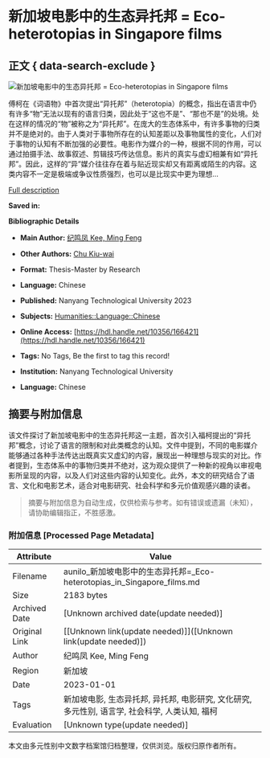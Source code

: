 # 新加坡电影中的生态异托邦 = Eco-heterotopias in Singapore films

## 正文 { data-search-exclude }


![新加坡电影中的生态异托邦 = Eco-heterotopias in Singapore films](/Find/Cover/Show?author=%E7%BA%AA%E9%B8%A3%E5%87%A4+Kee%2C+Ming+Feng&callnumber=&size=medium&title=%E6%96%B0%E5%8A%A0%E5%9D%A1%E7%94%B5%E5%BD%B1%E4%B8%AD%E7%9A%84%E7%94%9F%E6%80%81%E5%BC%82%E6%89%98%E9%82%A6+%3D+Eco-heterotopias+in+Singapore+films&recordid=sg-ntu-dr.10356-166421&source=Solr)

傅柯在《词语物》中首次提出“异托邦”（heterotopia）的概念，指出在语言中仍有许多“物”无法以现有的语言归类，因此处于“这也不是”、“那也不是”的处境。处在这样的情况的“物”被称之为“异托邦”。在庞大的生态体系中，有许多事物的归类并不是绝对的。由于人类对于事物所存在的认知差距以及事物属性的变化，人们对于事物的认知有不断加强的必要性。电影作为媒介的一种，根据不同的作用，可以通过拍摄手法、故事叙述、剪辑技巧传达信息。影片的真实与虚幻相兼有如“异托邦”。因此，这样的“异”媒介往往存在着与贴近现实却又有距离或陌生的内容。这类内容不一定是极端或争议性质强烈，也可以是比现实中更为理想...

[Full description](https://hdl.handle.net/10356/166421)

**Saved in:**

**Bibliographic Details**

- **Main Author:** [纪鸣凤 Kee, Ming Feng](  /Find/Author/Home?author=%E7%BA%AA%E9%B8%A3%E5%87%A4+Kee%2C+Ming+Feng)
  
- **Other Authors:** [Chu Kiu-wai](  /Find/Author/Home?author=Chu+Kiu-wai)

- **Format:** Thesis-Master by Research

- **Language:** Chinese

- **Published:** Nanyang Technological University 2023

- **Subjects:** [Humanities::Language::Chinese](/Find/Search/Results?lookfor=%22Humanities%3A%3ALanguage%3A%3AChinese%22&type=Subject)

- **Online Access:** [https://hdl.handle.net/10356/166421](https://hdl.handle.net/10356/166421)

- **Tags:** No Tags, Be the first to tag this record!

- **Institution:** Nanyang Technological University

- **Language:** Chinese
<!-- tcd_original_link http://aunilo.uum.edu.my/Find/Record/sg-ntu-dr.10356-166421 -->


## 摘要与附加信息

<!-- tcd_abstract -->
该文件探讨了新加坡电影中的生态异托邦这一主题，首次引入福柯提出的“异托邦”概念，讨论了语言的限制和对此类概念的认知。文件中提到，不同的电影媒介能够通过各种手法传达出既真实又虚幻的内容，展现出一种理想与现实的对比。作者提到，生态体系中的事物归类并不绝对，这为观众提供了一种新的视角以审视电影所呈现的内容，以及人们对这些内容的认知变化。此外，本文的研究结合了语言、文化和电影艺术，适合对电影研究、社会科学和多元价值观感兴趣的读者。
<!-- tcd_abstract_end -->

> 摘要与附加信息为自动生成，仅供检索与参考。如有错误或遗漏（未知），请协助编辑指正，不胜感激。

### 附加信息 [Processed Page Metadata]

| Attribute       | Value                                  |
|-----------------|----------------------------------------|
| Filename        | aunilo_新加坡电影中的生态异托邦=_Eco-heterotopias_in_Singapore_films.md                             |
| Size            | 2183 bytes                           |
| Archived Date   | [Unknown archived date(update needed)]                             |
| Original Link   | [[Unknown link(update needed)]]([Unknown link(update needed)])                       |
| Author          | 纪鸣凤 Kee, Ming Feng                               |
| Region          | 新加坡                               |
| Date            | 2023-01-01                                 |
| Tags            | 新加坡电影, 生态异托邦, 异托邦, 电影研究, 文化研究, 多元性别, 语言学, 社会科学, 人类认知, 福柯                                 |
| Evaluation            | [Unknown type(update needed)]                                 |
<!-- tcd_table_end -->

本文由多元性别中文数字档案馆归档整理，仅供浏览。版权归原作者所有。
